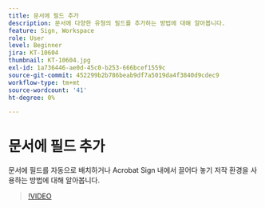 ```yaml
---
title: 문서에 필드 추가
description: 문서에 다양한 유형의 필드를 추가하는 방법에 대해 알아봅니다.
feature: Sign, Workspace
role: User
level: Beginner
jira: KT-10604
thumbnail: KT-10604.jpg
exl-id: 1a736446-ae0d-45c0-b253-666bcef1559c
source-git-commit: 452299b2b786beab9df7a5019da4f3840d9cdec9
workflow-type: tm+mt
source-wordcount: '41'
ht-degree: 0%

---
```


# 문서에 필드 추가

문서에 필드를 자동으로 배치하거나 Acrobat Sign 내에서 끌어다 놓기 저작 환경을 사용하는 방법에 대해 알아봅니다.

>[!VIDEO](https://video.tv.adobe.com/v/3425294?quality=12&learn=on&hidetitle=true&captions=kor)
